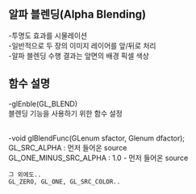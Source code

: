 ## 알파 블렌딩(Alpha Blending)

  -투명도 효과를 시물레이션<br>
  -일반적으로 두 장의 이미지 레이어를 앞/뒤로 처리<br>
  -알파 블렌딩 수행 결과는 앞면의 배경 픽셀 색상<br>

## 함수 설명
 -glEnble(GL_BLEND)<br>
    블렌딩 기능을 사용하기 위한 함수 설정<br><br>

 -void glBlendFunc(GLenum sfactor, Glenum dfactor);<br>
    GL_SRC_ALPHA : 먼저 들어온 source<br>
    GL_ONE_MINUS_SRC_ALPHA : 1.0 - 먼저 들어온 source<br>

    그 외에도..
    GL_ZERO, GL_ONE, GL_SRC_COLOR..
